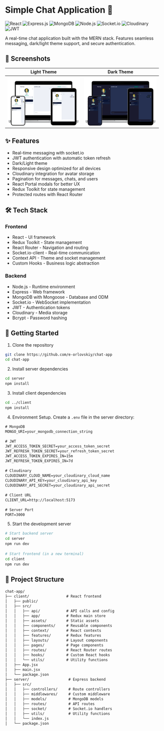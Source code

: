 # Simple Chat Application 💬

![React](https://img.shields.io/badge/react-%2320232a.svg?style=for-the-badge&logo=react&logoColor=%2361DAFB) ![Express.js](https://img.shields.io/badge/express.js-%23404d59.svg?style=for-the-badge&logo=express&logoColor=%2361DAFB) ![MongoDB](https://img.shields.io/badge/MongoDB-%234ea94b.svg?style=for-the-badge&logo=mongodb&logoColor=white) ![Node.js](https://img.shields.io/badge/node.js-%23404d59.svg?style=for-the-badge&logo=node.js&logoColor=%2361DAFB) ![Socket.io](https://img.shields.io/badge/socket.io-%23404d59.svg?style=for-the-badge&logo=socket.io&logoColor=%2361DAFB) ![Cloudinary](https://img.shields.io/badge/cloudinary-%23404d59.svg?style=for-the-badge&logo=cloudinary&logoColor=%2361DAFB) ![JWT](https://img.shields.io/badge/jwt-%23404d59.svg?style=for-the-badge&logo=jwt&logoColor=%2361DAFB)

A real-time chat application built with the MERN stack. Features seamless messaging, dark/light theme support, and secure authentication.

## 📸 Screenshots

| Light Theme                                    | Dark Theme                                    |
| ---------------------------------------------- | --------------------------------------------- |
| <img src="./screenshot-light.png" width="300"> | <img src="./screenshot-dark.png" width="300"> |

## ✨ Features

- Real-time messaging with socket.io
- JWT authentication with automatic token refresh
- Dark/Light theme
- Responsive design optimized for all devices
- Cloudinary integration for avatar storage
- Pagination for messages, chats, and users
- React Portal modals for better UX
- Redux Toolkit for state management
- Protected routes with React Router

## 🛠 Tech Stack

### Frontend

- React - UI framework
- Redux Toolkit - State management
- React Router - Navigation and routing
- Socket.io-client - Real-time communication
- Context API - Theme and socket management
- Custom Hooks - Business logic abstraction

### Backend

- Node.js - Runtime environment
- Express - Web framework
- MongoDB with Mongoose - Database and ODM
- Socket.io - WebSocket implementation
- JWT - Authentication tokens
- Cloudinary - Media storage
- Bcrypt - Password hashing

## 🚀 Getting Started

1. Clone the repository

```bash
git clone https://github.com/e-orlovskiy/chat-app
cd chat-app
```

2. Install server dependencies

```bash
cd server
npm install
```

3. Install client dependencies

```bash
cd ../client
npm install
```

4. Environment Setup. Create a `.env` file in the server directory:

```env
# MongoDB
MONGO_URI=your_mongodb_connection_string

# JWT
JWT_ACCESS_TOKEN_SECRET=your_access_token_secret
JWT_REFRESH_TOKEN_SECRET=your_refresh_token_secret
JWT_ACCESS_TOKEN_EXPIRES_IN=15m
JWT_REFRESH_TOKEN_EXPIRES_IN=7d

# Cloudinary
CLOUDINARY_CLOUD_NAME=your_cloudinary_cloud_name
CLOUDINARY_API_KEY=your_cloudinary_api_key
CLOUDINARY_API_SECRET=your_cloudinary_api_secret

# Client URL
CLIENT_URL=http://localhost:5173

# Server Port
PORT=3000
```

5. Start the development server

```bash
# Start backend server
cd server
npm run dev

# Start frontend (in a new terminal)
cd client
npm run dev
```

## 📁 Project Structure

```text
chat-app/
├── client/                 # React frontend
│   ├── public/
│   ├── src/
│   │   ├── api/            # API calls and config
│   │   ├── app/            # Redux main store
│   │   ├── assets/         # Static assets
│   │   ├── components/     # Reusable components
│   │   ├── context/        # React contexts
│   │   ├── features/       # Redux features
│   │   ├── layouts/        # Layout components
│   │   ├── pages/          # Page components
│   │   ├── routes/         # React Router routes
│   │   ├── hooks/          # Custom React hooks
│   │   └── utils/          # Utility functions
│   ├── App.jsx
│   ├── main.jsx
│   └── package.json
├── server/                  # Express backend
│   ├── src/
│   │   ├── controllers/     # Route controllers
│   │   ├── middlewares/     # Custom middleware
│   │   ├── models/          # MongoDB models
│   │   ├── routes/          # API routes
│   │   ├── socket/          # Socket.io handlers
│   │   ├── utils/           # Utility functions
│   │   └── index.js
│   └── package.json
```
